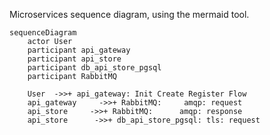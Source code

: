 Microservices sequence diagram, using the mermaid tool.

```mermaid
sequenceDiagram
    actor User
    participant api_gateway
    participant api_store
    participant db_api_store_pgsql
    participant RabbitMQ

    User  ->>+ api_gateway: Init Create Register Flow
    api_gateway     ->>+ RabbitMQ:     amqp: request
    api_store     ->>+ RabbitMQ:      amqp: response
    api_store      ->>+ db_api_store_pgsql: tls: request
    
```